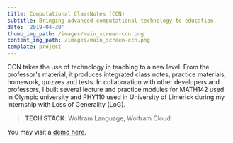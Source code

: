 ```yaml
---
title: Computational ClassNotes (CCN)
subtitle: Bringing advanced computational technology to education.
date: '2019-04-30'
thumb_img_path: /images/main_screen-ccn.png
content_img_path: /images/main_screen-ccn.png
template: project
---
```

CCN takes the use of technology in teaching to a new level. From the professor's material, it produces integrated class notes, practice materials, homework, quizzes and tests. In collaboration with other developers and professors, I built several lecture and practice modules for MATH142 used in Olympic university and PHY110 used in University of Limerick during my internship with Loss of Generality (LoG).

> **TECH STACK**: Wolfram Language, Wolfram Cloud

You may visit a [demo here.](https://my.compclassnotes.com/demo)